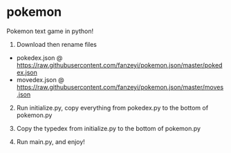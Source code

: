 # pokemon
Pokemon text game in python! 

1. Download then rename files 
- pokedex.json @ https://raw.githubusercontent.com/fanzeyi/pokemon.json/master/pokedex.json
- movedex.json @ https://raw.githubusercontent.com/fanzeyi/pokemon.json/master/moves.json

2. Run initialize.py, copy everything from pokedex.py to the bottom of pokemon.py
3. Copy the typedex from initialize.py to the bottom of pokemon.py 

4. Run main.py, and enjoy! 
